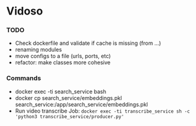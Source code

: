 # Vidoso


### TODO
- Check dockerfile and validate if cache is missing (from ...)
- renaming modules
- move configs to a file (urls, ports, etc)
- refactor: make classes more cohesive

### Commands
- docker exec -ti search_service bash
- docker cp search_service/embeddings.pkl  search_service:/app/search_service/embeddings.pkl
- Run video transcribe Job: `docker exec -ti transcribe_service sh -c 'python3 transcribe_service/producer.py'`